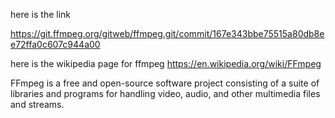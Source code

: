 here is the link

https://git.ffmpeg.org/gitweb/ffmpeg.git/commit/167e343bbe75515a80db8ee72ffa0c607c944a00



here is the wikipedia page for ffmpeg
https://en.wikipedia.org/wiki/FFmpeg

FFmpeg is a free and open-source software project consisting of a suite of libraries and programs for handling video, audio, and other multimedia files and streams. 
